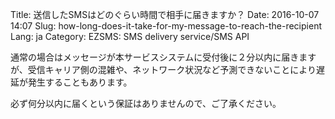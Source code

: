 Title: 送信したSMSはどのぐらい時間で相手に届きますか？
Date: 2016-10-07 14:07
Slug: how-long-does-it-take-for-my-message-to-reach-the-recipient
Lang: ja
Category: EZSMS: SMS delivery service/SMS API

通常の場合はメッセージが本サービスシステムに受付後に２分以内に届きますが、受信キャリア側の混雑や、ネットワーク状況など予測できないことにより遅延が発生することもあります。

必ず何分以内に届くという保証はありませんので、ご了承ください。